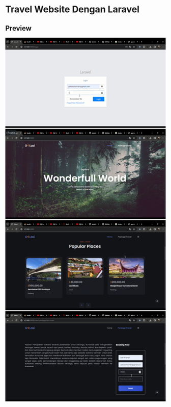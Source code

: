 # Travel Website Dengan Laravel

## Preview

![alt text](https://github.com/ZakiAnshari/Cms-Travel/blob/main/public/1.png?raw=true)
![alt text](https://github.com/ZakiAnshari/Cms-Travel/blob/main/public/2.png?raw=true)
![alt text](https://github.com/ZakiAnshari/Cms-Travel/blob/main/public/3.png?raw=true)
![alt text](https://github.com/ZakiAnshari/Cms-Travel/blob/main/public/4.png?raw=true)
